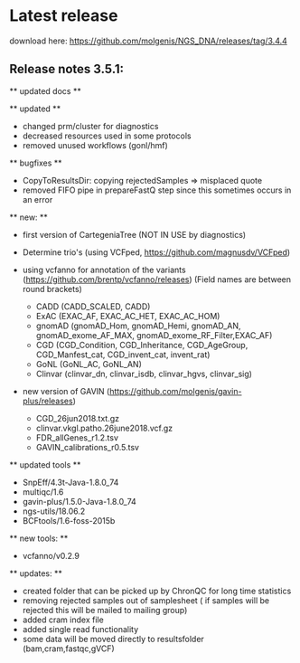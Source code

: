 # Latest release

download here: https://github.com/molgenis/NGS_DNA/releases/tag/3.4.4

## Release notes 3.5.1:

** updated docs **

** updated **
- changed prm/cluster for diagnostics 
- decreased resources used in some protocols
- removed unused workflows (gonl/hmf)

** bugfixes **
- CopyToResultsDir: copying rejectedSamples => misplaced quote
- removed FIFO pipe in prepareFastQ step since this sometimes occurs in an error

** new: **
- first version of CartegeniaTree (NOT IN USE by diagnostics)

- Determine trio's (using VCFped, https://github.com/magnusdv/VCFped)

- using vcfanno for annotation of the variants (https://github.com/brentp/vcfanno/releases) (Field names are between round brackets)

	- CADD (CADD_SCALED, CADD)
	- ExAC (EXAC_AF, EXAC_AC_HET, EXAC_AC_HOM)
	- gnomAD (gnomAD_Hom, gnomAD_Hemi, gnomAD_AN, gnomAD_exome_AF_MAX, gnomAD_exome_RF_Filter,EXAC_AF)
	- CGD (CGD_Condition, CGD_Inheritance, CGD_AgeGroup, CGD_Manfest_cat, CGD_invent_cat, invent_rat)
	- GoNL (GoNL_AC, GoNL_AN)
	- Clinvar (clinvar_dn, clinvar_isdb, clinvar_hgvs, clinvar_sig)

- new version of GAVIN (https://github.com/molgenis/gavin-plus/releases)

	- CGD_26jun2018.txt.gz
	- clinvar.vkgl.patho.26june2018.vcf.gz
	- FDR_allGenes_r1.2.tsv
	- GAVIN_calibrations_r0.5.tsv

** updated tools **
- SnpEff/4.3t-Java-1.8.0_74
- multiqc/1.6
- gavin-plus/1.5.0-Java-1.8.0_74
- ngs-utils/18.06.2
- BCFtools/1.6-foss-2015b

** new tools: **
- vcfanno/v0.2.9

** updates: **
- created folder that can be picked up by ChronQC for long time statistics
- removing rejected samples out of samplesheet ( if samples will be rejected this will be mailed to mailing group)
- added cram index file
- added single read functionality
- some data will be moved directly to resultsfolder (bam,cram,fastqc,gVCF)